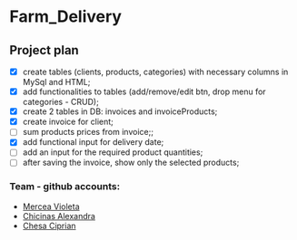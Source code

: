# Farm_Delivery

## Project plan 

- [x] create tables (clients, products, categories) with necessary columns in MySql and HTML;
- [x] add functionalities to tables (add/remove/edit btn, drop menu for categories - CRUD);
- [x] create 2 tables in DB: invoices and invoiceProducts;
- [x] create invoice for client;
- [ ] sum products prices from invoice;;
- [x] add functional input for delivery date;
- [ ] add an input for the required product quantities; 
- [ ] after saving the invoice, show only the selected products;

### Team - github accounts:

- [Mercea Violeta](https://github.com/vmercea)
- [Chicinas Alexandra](https://github.com/alexandraschicinas)
- [Chesa Ciprian](https://github.com/ciprianchesa)